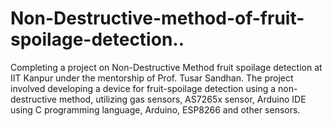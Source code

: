 # Non-Destructive-method-of-fruit-spoilage-detection..
Completing a project on Non-Destructive Method fruit spoilage detection at IIT Kanpur under the mentorship of Prof. Tusar Sandhan. The project involved developing a device for fruit-spoilage detection using a non-destructive method, utilizing gas sensors, AS7265x sensor, Arduino IDE using C programming language, Arduino, ESP8266 and other sensors. 
